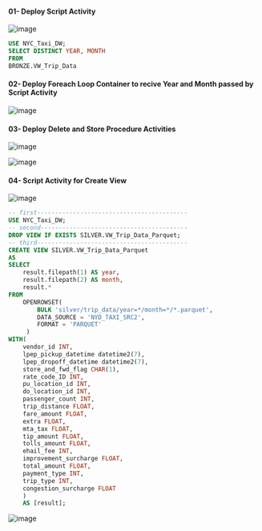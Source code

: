 
#### 01- Deploy Script Activity
![image](https://github.com/user-attachments/assets/1e1604aa-bf69-4f51-8bc2-74b06c333761)
````sql
USE NYC_Taxi_DW;
SELECT DISTINCT YEAR, MONTH
FROM 
BRONZE.VW_Trip_Data
````
#### 02- Deploy Foreach Loop Container to recive Year and Month passed by Script Activity
![image](https://github.com/user-attachments/assets/02fa2cd6-13f2-4692-8ef2-c74b24e3c8a8)

#### 03- Deploy Delete and Store Procedure Activities
![image](https://github.com/user-attachments/assets/855aa0b0-0c75-4f5b-9eee-13ec6d60152f)

![image](https://github.com/user-attachments/assets/067e93ac-e706-4c7b-9521-f702a3063423)

#### 04- Script Activity for Create View

![image](https://github.com/user-attachments/assets/fcc2dc9e-e108-4beb-b0cc-8e3131ae7f3a)
````sql
-- first------------------------------------------
USE NYC_Taxi_DW;
-- second-----------------------------------------
DROP VIEW IF EXISTS SILVER.VW_Trip_Data_Parquet;
-- third------------------------------------------
CREATE VIEW SILVER.VW_Trip_Data_Parquet
AS
SELECT
    result.filepath(1) AS year,
    result.filepath(2) AS month,
    result.*
FROM
    OPENROWSET(
        BULK 'silver/trip_data/year=*/month=*/*.parquet',
        DATA_SOURCE = 'NYD_TAXI_SRC2',
        FORMAT = 'PARQUET'
     ) 
WITH(
    vendor_id INT,
    lpep_pickup_datetime datetime2(7),
    lpep_dropoff_datetime datetime2(7),
    store_and_fwd_flag CHAR(1),
    rate_code_ID INT,
    pu_location_id INT,
    do_location_id INT,
    passenger_count INT,
    trip_distance FLOAT,
    fare_amount FLOAT,
    extra FLOAT,
    mta_tax FLOAT,
    tip_amount FLOAT,
    tolls_amount FLOAT,
    ehail_fee INT,
    improvement_surcharge FLOAT,
    total_amount FLOAT,
    payment_type INT,
    trip_type INT,
    congestion_surcharge FLOAT
	)
	AS [result];
````




![image](https://github.com/user-attachments/assets/8ce2bfdd-3ecf-4fbc-a095-d497e8c7f628)

